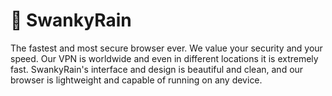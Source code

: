 # 🍕 SwankyRain
The fastest and most secure browser ever. We value your security and your speed. Our VPN is worldwide and even in different locations it is extremely fast. SwankyRain's interface and design is beautiful and clean, and our browser is lightweight and capable of running on any device.
